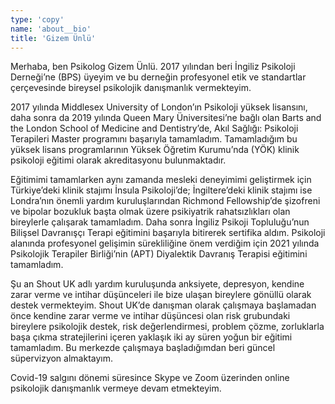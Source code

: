 ```yaml
---
type: 'copy'
name: 'about__bio'
title: 'Gizem Ünlü'
---
```


Merhaba, ben Psikolog Gizem Ünlü. 2017 yılından beri İngiliz Psikoloji Derneği’ne (BPS) üyeyim ve bu derneğin profesyonel etik ve standartlar çerçevesinde bireysel psikolojik danışmanlık vermekteyim.

2017 yılında Middlesex University of London’ın Psikoloji yüksek lisansını, daha sonra da 2019 yılında Queen Mary Üniversitesi’ne bağlı olan Barts and the London School of Medicine and Dentistry’de, Akıl Sağlığı: Psikoloji Terapileri Master programını başarıyla tamamladım. Tamamladığım bu yüksek lisans programlarının Yüksek Öğretim Kurumu’nda (YÖK) klinik psikoloji eğitimi olarak akreditasyonu bulunmaktadır.

Eğitimimi tamamlarken aynı zamanda mesleki deneyimimi geliştirmek için Türkiye’deki klinik stajımı İnsula Psikoloji’de; İngiltere’deki klinik stajımı ise Londra’nın önemli yardım kuruluşlarından Richmond Fellowship’de şizofreni ve bipolar bozukluk başta olmak üzere psikiyatrik rahatsızlıkları olan bireylerle çalışarak tamamladım. Daha sonra İngiliz Psikoji Topluluğu’nun Bilişsel Davranışçı Terapi eğitimini başarıyla bitirerek sertifika aldım. Psikoloji alanında profesyonel gelişimin sürekliliğine önem verdiğim için 2021 yılında Psikolojik Terapiler Birliği’nin (APT) Diyalektik Davranış Terapisi eğitimini tamamladım.

Şu an Shout UK adlı yardım kuruluşunda anksiyete, depresyon, kendine zarar verme ve intihar düşünceleri ile bize ulaşan bireylere gönüllü olarak destek vermekteyim. Shout UK’de danışman olarak çalışmaya başlamadan önce kendine zarar verme ve intihar düşüncesi olan risk grubundaki bireylere psikolojik destek, risk değerlendirmesi, problem çözme, zorluklarla başa çıkma stratejilerini içeren yaklaşık iki ay süren yoğun bir eğitimi tamamladım. Bu merkezde çalışmaya başladığımdan beri güncel süpervizyon almaktayım.

Covid-19 salgını dönemi süresince Skype ve Zoom üzerinden online psikolojik danışmanlık vermeye devam etmekteyim.
